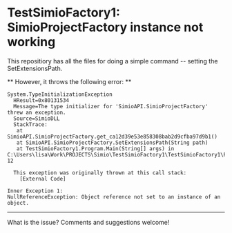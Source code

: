 # TestSimioFactory1: SimioProjectFactory instance not working

This repositiory has all the files for doing a simple command -- setting the SetExtensionsPath.

** However, it throws the following error: **

```
System.TypeInitializationException
  HResult=0x80131534
  Message=The type initializer for 'SimioAPI.SimioProjectFactory' threw an exception.
  Source=SimioDLL
  StackTrace:
   at SimioAPI.SimioProjectFactory.get_ca12d39e53e858308bab2d9cfba97d9b1()
   at SimioAPI.SimioProjectFactory.SetExtensionsPath(String path)
   at TestSimioFactory1.Program.Main(String[] args) in C:\Users\lisa\Work\PROJECTS\Simio\TestSimioFactory1\TestSimioFactory1\Program.cs:line 12

  This exception was originally thrown at this call stack:
    [External Code]

Inner Exception 1:
NullReferenceException: Object reference not set to an instance of an object.
```
---

What is the issue?  Comments and suggestions welcome!

